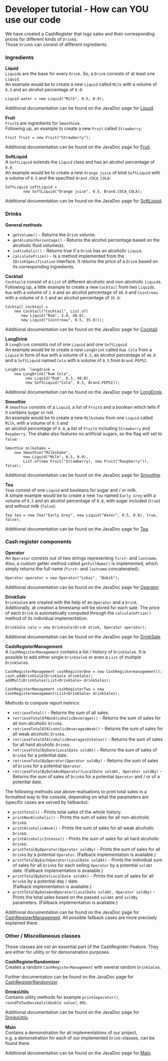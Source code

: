 # Developer tutorial - How can YOU use our code
We have created a CashRegister that logs sales and their 
corresponding prices for different kinds of `Drink`s.  
Those `Drink`s can consist of different ingredients.

### Ingredients

**Liquid**  
`Liquid`s are the base for every `Drink`. So, a `Drink` consists of at least one `Liquid`.   
An example would be to create a new `Liquid` called `Milk` with a volume of `0.5` 
and an alcohol percentage of `0.0`:  

```
Liquid water = new Liquid("Milk", 0.5, 0.0);
``` 

Additional documentation can be found on the JavaDoc page for 
[Liquid](apidocs/at/fhj/iit/base/Liquid.html).

**Fruit**  
`Fruit`s are ingredients for `Smoothie`s.  
Following up, an example to create a new `Fruit` called `Strawberry`:  

```
Fruit fruit = new Fruit("Strawberry");
```  

Additional documentation can be found on the JavaDoc page for 
[Fruit](apidocs/at/fhj/iit/custom/misc/Fruit.html).

**SoftLiquid**  
A `SoftLiquid` extends the `Liquid` class and has an alcohol percentage of `0.0`.  
An example would be to create a new `Orange juice` of kind `SoftLiquid` with a volume of `0.5` 
and the specified `Brand.COCA_COLA`:  

```
SoftLiquid softLiquid = 
        new SoftLiquid("Orange juice", 0.5, Brand.COCA_COLA);
``` 

Additional documentation can be found on the JavaDoc page for 
[SoftLiquid](apidocs/at/fhj/iit/custom/misc/SoftLiquid.html).

### Drinks

**General methods**  
- `getVolume()` - Returns the `Drink` volume.  
- `getAlcoholPercentage()` - Returns the alcohol percentage based on the alcoholic fluid volume(s).  
- `isAlcoholic()` - Returns true if a `Drink` has an alcoholic `Liquid`.  
- `calculatePrize()` - Is a method implemented from the `IDrinkSpecification` interface. 
It returns the price of a `Drink` based on its corresponding ingredients.  

**Cocktail**  
`Cocktail`s consist of a `List` of different alcoholic and non-alcoholic `Liquid`s.  
Following up, a little example to create a new `Cocktail` from two `Liquid`s. `Rum` with a volume of `2.0` and 
an alcohol percentage of `40.0` and `Cointreau` with a volume of `0.5` and an alcohol percentage of `35.0`:  

```
Cocktail cocktail = 
    new Cocktail("Cocktail", List.of(
       new Liquid("Rum", 2.0, 40.0), 
       new Liquid("Cointreau", 0.5, 35.0)));
```  

Additional documentation can be found on the JavaDoc page for 
[Cocktail](apidocs/at/fhj/iit/custom/Drink/Cocktail.html).

**LongDrink**  
A `LongDrink` consists out of one `Liquid` and one `SoftLiquid`.  
An example would be to create a new `LongDrink` called `Rum Cola` from a `Liquid` in form of `Rum` with a volume of `0.3`, 
an alcohol percentage of `40.0` and a `SoftLiquid` named `Cola` with a volume of `0.5` from `Brand.PEPSI`:  

```
LongDrink ´longdrink = 
    new LongDrink("Rum Cola",
         new Liquid("Rum", 0.3, 40.0), 
         new SoftLiquid("Cola", 0.5, Brand.PEPSI));
```  

Additional documentation can be found on the JavaDoc page for 
[LongDrink](apidocs/at/fhj/iit/custom/Drink/LongDrink.html).

**Smoothie**  
A `Smoothie` consists of a `Liquid`, a list of `Fruit`s and a boolean which tells if it contains sugar or not.  
An example would be to create a new `Milkshake` from one `Liquid` called `Milk`, with a volume of `0.5` and  
an alcohol percentage of `0.0`, a list of `Fruit`s including `Strawberry` and `Raspberry`. 
The shake also features no artificial sugars, so the flag will set to `false`:  

```
Smoothie milkshake = 
    new Smoothie("Milkshake", 
        new Liquid("Milk", 0.5, 0.0), 
        List.of(new Fruit("Strawberry), new Fruit("Raspberry")), false);
```   

Additional documentation can be found on the JavaDoc page for 
[Smoothie](apidocs/at/fhj/iit/custom/Drink/Smoothie.html).

**Tea**  
`Tea`s consist of one `Liquid` and booleans for sugar and / or milk.  
A simple example would be to create a new `Tea` named `Early Grey` with a volume of `0.5` and 
an alcohol percentage of `0.0`, with sugar included (`true`) and without milk (`false`):  

```
Tea tea = new Tea("Early Grey", new Liquid("Water", 0.5, 0.0), true, false);
``` 
 
Additional documentation can be found on the JavaDoc page for 
[Tea](apidocs/at/fhj/iit/custom/Drink/Tea.html).

### Cash register components

**Operator**  
An `Operator` consists out of two strings representing `first`- and `lastname`. 
Also, a custom getter method called `getFullName()` is implemented, 
which simply returns the full name (`first`- and `lastname` concatenated).

```
Operator operator = new Operator("Lukas", "Bobik");
```

Additional documentation can be found on the JavaDoc page for 
[Operator](apidocs/at/fhj/iit/custom/cashRegister/Operator.html).

**DrinkSale**  
`DrinkSale`s are created with the help of an `Operator` and a `Drink`. 
Additionally, at creation a timestamp will be stored for each sale. 
The price of each `Drink` is automatically computed through the `calculatePrize()` method 
of its individual implementation.

```
DrinkSale sale = new Drinksale(Drink drink, Operator operator);
```

Additional documentation can be found on the JavaDoc page for 
[DrinkSale](apidocs/at/fhj/iit/custom/cashRegister/DrinkSale.html).


**CashRegisterManagement**  
A `CashRegisterManagement` contains a list / history of `DrinkSale`s. 
It is possible to add either single `DrinkSale`s or even a `List` of multiple `DrinkSale`s.  

```
CashRegisterManagement cashRegisterOne = new CashRegistermanagement();  
cash.addDrinkSale(DrinkSale drinkSale);  
addMultiDrinkSales(List<DrinkSale> drinkSales);

CashRegisterManagement cashRegisterTwo = new CashRegistermanagement(List<DrinkSale> drinkSales);  
```

Methods to compute report metrics:  
- `retrieveTotal()` - Returns the sum of all sales.  
- `retrieveTotalOfNonAlcoholicBeverages()` - Returns the sum of sales for all non-alcoholic `Drink`s.   
- `retrieveTotalOfAlcoholicBeveragesWeak()` - Returns the sum of sales for all weak alcoholic `Drink`s.  
- `retrieveTotalOfAlcoholicBeveragesIntense()` - Returns the sum of sales for all hard alcoholic `Drink`s.  
- `retrieveTotalByDate(LocalDate soldAt)` - Returns the sum of sales of `Drink`s for a potential date.  
- `retrieveTotalByOperator(Operator soldBy)` - Returns the sum of sales of `Drink`s for a potential `Operator`.
- `retrieveTotalByDateAndOperator(LocalDate soldAt, Operator soldBy)` - 
Returns the sum of sales of `Drink`s for a potential `Operator` and / or of a potential date.  

The following methods use above realisations to print total sales in a formatted way to the console, 
depending on what the parameters are (specific cases are served by fallbacks):  
- `printTotal()` - Prints total sales of the whole history. 
- `printNonAlcoholic()` - Prints the sum of sales for all non-alcoholic `Drink`s.  
- `printAlcoholicWeak()` - Prints the sum of sales for all weak alcoholic `Drink`s.   
- `printAlcoholicIntense()` - Prints the sum of sales for all hard alcoholic `Drink`s.  
- `printTotalByOperator(Operator soldBy)` - Prints the sum of sales for all `Drink`s by a potential `Operator`. 
(Fallback implementation is available.)  
- `printTotalByEachOperator(LocalDate soldAt)` - Prints the individual sum of sales for all `Drink`s 
for each selling `Operator` by a potential `soldAt` date. 
(Fallback implementation is available.)  
- `printTotalByDate(LocalDate soldAt)` - Prints the sum of sales for all `Drink`s by a potential day / date.  
(Fallback implementation is available.) 
- `printTotalByDateAndOperator(LocalDate soldAt, Operator soldBy)` - 
Prints the total sales based on the passed `soldAt` and `soldBy` parameters. 
(Fallback implementation is available.)
 
Additional documentation can be found on the JavaDoc page for 
[CashRegisterManagement](apidocs/at/fhj/iit/custom/cashRegister/CashRegisterManagement.html).
All possible fallback cases are more precisely explained there.

### Other / Miscellaneous classes
Those classes are not an essential part of the CashRegister-Feature. 
They are either for utility or for demonstration purposes.  

**CashRegisterRandomizer**  
Creates a random `CashRegisterManagement` with several random `DrinkSale`s.

Further documentation can be found on the JavaDoc page for 
[CashRegisterRandomizer](apidocs/at/fhj/iit/util/CashRegisterRandomizer.html).

**DrinksUtils**  
Contains utility methods for example `printSeperator()`, `roundToTwoDecimals(double value)`, etc.

Additional documentation can be found on the JavaDoc page for 
[DrinksUtils](apidocs/at/fhj/iit/util/DrinkUtils.html).

**Main**  
Contains a demonstration for all implementations of our project,  
e.g. a demonstration for each of our implemented `Drink`-classes, can be found there.

Additional documentation can be found on the JavaDoc page for [Main](apidocs/at/fhj/iit/Main.html).